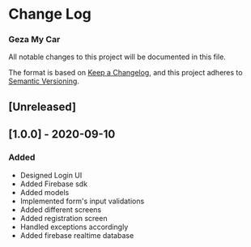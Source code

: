 # Change Log

### Geza My Car

All notable changes to this project will be documented in this file.

The format is based on [Keep a Changelog](https://keepachangelog.com/en/1.0.0/),
and this project adheres to [Semantic Versioning](https://semver.org/spec/v2.0.0.html).

## [Unreleased]

## [1.0.0] - 2020-09-10

### Added
- Designed Login UI
- Added Firebase sdk
- Added models
- Implemented form's input validations
- Added different screens
- Added registration screen
- Handled exceptions accordingly
- Added firebase realtime database


